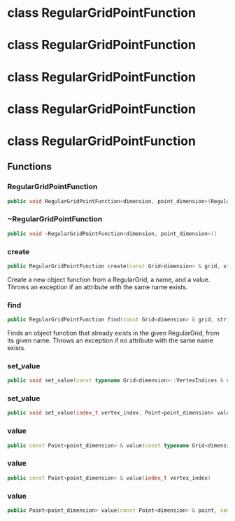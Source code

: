 # class RegularGridPointFunction

# class RegularGridPointFunction

# class RegularGridPointFunction

# class RegularGridPointFunction

# class RegularGridPointFunction


## Functions

### RegularGridPointFunction

```cpp
public void RegularGridPointFunction<dimension, point_dimension>(RegularGridPointFunction<dimension, point_dimension> && other)
```


### ~RegularGridPointFunction

```cpp
public void ~RegularGridPointFunction<dimension, point_dimension>()
```


### create

```cpp
public RegularGridPointFunction create(const Grid<dimension> & grid, string_view function_name, Point<point_dimension> value)
```


 Create a new object function from a RegularGrid, a name, and a value. Throws an exception if an attribute with the same name exists.

### find

```cpp
public RegularGridPointFunction find(const Grid<dimension> & grid, string_view function_name)
```


 Finds an object function that already exists in the given RegularGrid, from its given name. Throws an exception if no attribute with the same name exists.

### set_value

```cpp
public void set_value(const typename Grid<dimension>::VertexIndices & vertex_index, Point<point_dimension> value)
```


### set_value

```cpp
public void set_value(index_t vertex_index, Point<point_dimension> value)
```


### value

```cpp
public const Point<point_dimension> & value(const typename Grid<dimension>::VertexIndices & vertex_index)
```


### value

```cpp
public const Point<point_dimension> & value(index_t vertex_index)
```


### value

```cpp
public Point<point_dimension> value(const Point<dimension> & point, const typename Grid<dimension>::CellIndices & grid_cell_indices)
```




